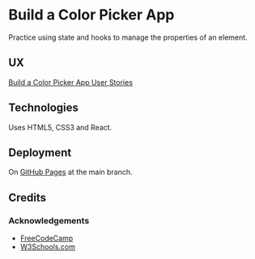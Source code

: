 # Build a Color Picker App

Practice using state and hooks to manage the properties of an element.

## UX

[Build a Color Picker App User Stories](https://www.freecodecamp.org/learn/full-stack-developer/lab-color-picker/build-a-color-picker-app)

## Technologies

Uses HTML5, CSS3 and React.

## Deployment

On [GitHub Pages](https://derektypist.github.io/build-a-color-picker-app) at the main branch.

## Credits

### Acknowledgements

- [FreeCodeCamp](https://www.freecodecamp.org)
- [W3Schools.com](https://www.w3schools.com)
